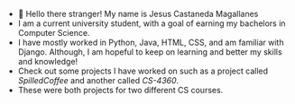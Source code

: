 - 👋 Hello there stranger! My name is Jesus Castaneda Magallanes
- I am a current university student, with a goal of earning my bachelors in Computer Science.
- I have mostly worked in Python, Java, HTML, CSS, and am familiar with Django. Although, I am hopeful to keep on learning and better my skills and knowledge!
- Check out some projects I have worked on such as a project called _SpilledCoffee_ and another called _CS-4360_.
- These were both projects for two different CS courses.


<!---
jcasta30/jcasta30 is a ✨ special ✨ repository because its `README.md` (this file) appears on your GitHub profile.
You can click the Preview link to take a look at your changes.
--->
